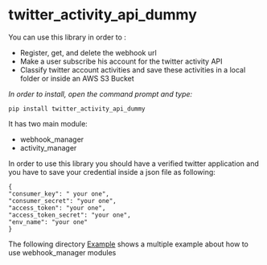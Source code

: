 # twitter_activity_api_dummy

You can use this library in order to :

  - Register, get, and delete the webhook url 
  - Make a user subscribe his account for the twitter activity API 
  - Classify twitter account activities and save these activities in a local folder or inside an AWS S3 Bucket
  
*In order to install, open the command prompt and type:*
```
pip install twitter_activity_api_dummy
```

It  has two main module:

  - webhook_manager
  - activity_manager

In order to use this library  you should have a verified twitter application and you have to save your credential  inside a json file as following:
 ```
 {
"consumer_key": " your one", 
"consumer_secret": "your one", 
"access_token": "your one", 
"access_token_secret": "your one",
"env_name": "your one"
}
```

 The following directory [Example](https://github.com/Samer92/twitter_activity_api/tree/master/Example) shows a multiple example about how to use webhook_manager modules

